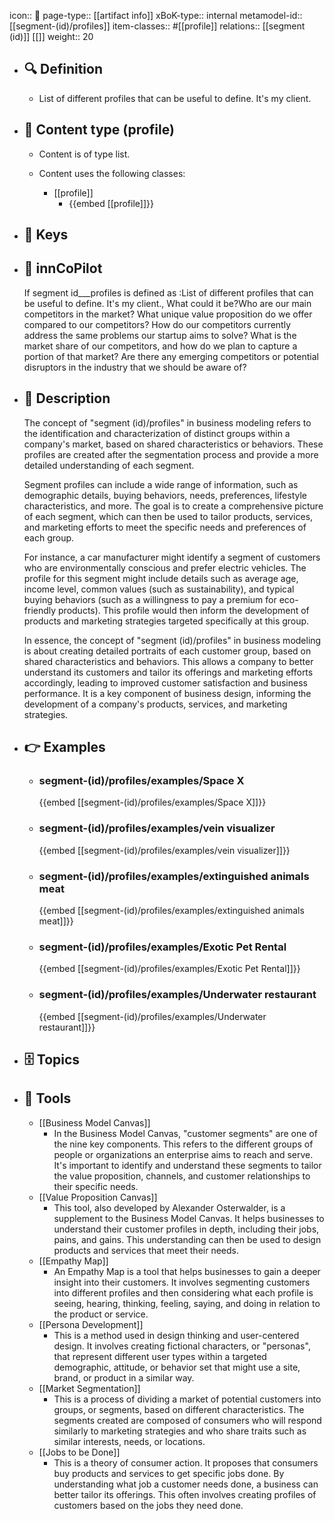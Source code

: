 icon:: 🧿
page-type:: [[artifact info]]
xBoK-type:: internal
metamodel-id:: [[segment-(id)/profiles]]
item-classes:: #[[profile]]
relations:: [[segment (id)]] [[]]
weight:: 20

- ## 🔍 Definition
  - List of different profiles that can be useful to define. It's my client.
- ## 📰 Content type (profile)
  - Content is of type list.
  
  - Content uses the following classes:
    - [[profile]]
      - {{embed [[profile]]}}
  
- ## 🔑 Keys
  
- ## 🤖 innCoPilot
  If segment id___profiles is defined as :List of different profiles that can be useful to define. It's my client., What could it be?Who are our main competitors in the market?
  What unique value proposition do we offer compared to our competitors?
  How do our competitors currently address the same problems our startup aims to solve?
  What is the market share of our competitors, and how do we plan to capture a portion of that market?
  Are there any emerging competitors or potential disruptors in the industry that we should be aware of?
- ## 📖 Description
  The concept of "segment (id)/profiles" in business modeling refers to the identification and characterization of distinct groups within a company's market, based on shared characteristics or behaviors. These profiles are created after the segmentation process and provide a more detailed understanding of each segment.
  
  Segment profiles can include a wide range of information, such as demographic details, buying behaviors, needs, preferences, lifestyle characteristics, and more. The goal is to create a comprehensive picture of each segment, which can then be used to tailor products, services, and marketing efforts to meet the specific needs and preferences of each group.
  
  For instance, a car manufacturer might identify a segment of customers who are environmentally conscious and prefer electric vehicles. The profile for this segment might include details such as average age, income level, common values (such as sustainability), and typical buying behaviors (such as a willingness to pay a premium for eco-friendly products). This profile would then inform the development of products and marketing strategies targeted specifically at this group.
  
  In essence, the concept of "segment (id)/profiles" in business modeling is about creating detailed portraits of each customer group, based on shared characteristics and behaviors. This allows a company to better understand its customers and tailor its offerings and marketing efforts accordingly, leading to improved customer satisfaction and business performance. It is a key component of business design, informing the development of a company's products, services, and marketing strategies.
- ## 👉 Examples
  - ### segment-(id)/profiles/examples/Space X
    {{embed [[segment-(id)/profiles/examples/Space X]]}}
  - ### segment-(id)/profiles/examples/vein visualizer
    {{embed [[segment-(id)/profiles/examples/vein visualizer]]}}
  - ### segment-(id)/profiles/examples/extinguished animals meat
    {{embed [[segment-(id)/profiles/examples/extinguished animals meat]]}}
  - ### segment-(id)/profiles/examples/Exotic Pet Rental
    {{embed [[segment-(id)/profiles/examples/Exotic Pet Rental]]}}
  - ### segment-(id)/profiles/examples/Underwater restaurant
    {{embed [[segment-(id)/profiles/examples/Underwater restaurant]]}}
  
- ## 🗄️ Topics
  
- ## 🧰 Tools
  - [[Business Model Canvas]]
    - In the Business Model Canvas, "customer segments" are one of the nine key components. This refers to the different groups of people or organizations an enterprise aims to reach and serve. It's important to identify and understand these segments to tailor the value proposition, channels, and customer relationships to their specific needs.
  - [[Value Proposition Canvas]]
    - This tool, also developed by Alexander Osterwalder, is a supplement to the Business Model Canvas. It helps businesses to understand their customer profiles in depth, including their jobs, pains, and gains. This understanding can then be used to design products and services that meet their needs.
  - [[Empathy Map]]
    - An Empathy Map is a tool that helps businesses to gain a deeper insight into their customers. It involves segmenting customers into different profiles and then considering what each profile is seeing, hearing, thinking, feeling, saying, and doing in relation to the product or service.
  - [[Persona Development]]
    - This is a method used in design thinking and user-centered design. It involves creating fictional characters, or "personas", that represent different user types within a targeted demographic, attitude, or behavior set that might use a site, brand, or product in a similar way.
  - [[Market Segmentation]]
    - This is a process of dividing a market of potential customers into groups, or segments, based on different characteristics. The segments created are composed of consumers who will respond similarly to marketing strategies and who share traits such as similar interests, needs, or locations.
  - [[Jobs to be Done]]
    - This is a theory of consumer action. It proposes that consumers buy products and services to get specific jobs done. By understanding what job a customer needs done, a business can better tailor its offerings. This often involves creating profiles of customers based on the jobs they need done.
